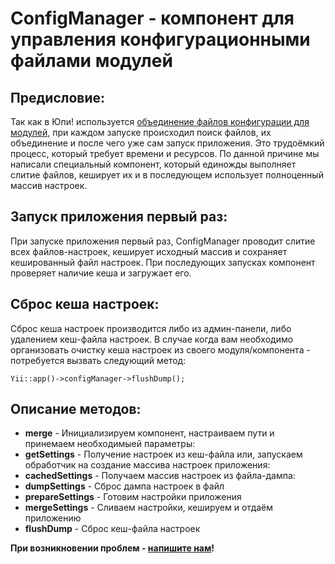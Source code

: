 ConfigManager - компонент для управления конфигурационными файлами модулей
==========================================================================

Предисловие:
------------

Так как в Юпи! используется [объединение файлов конфигурации для модулей](https://yupe.ru/docs/yupe/userspace.config.html), при каждом запуске происходил поиск файлов,
их объединение и после чего уже сам запуск приложения. Это трудоёмкий процесс, который требует времени и ресурсов.
По данной причине мы написали специальный компонент, который единожды выполняет слитие файлов, кеширует их и в 
последующем использует полноценный массив настроек.

Запуск приложения первый раз:
-----------------------------

При запуске приложения первый раз, ConfigManager проводит слитие всех файлов-настроек, кеширует исходный массив
и сохраняет кешированный файл настроек. При последующих запусках компонент проверяет наличие кеша и загружает его.

Сброс кеша настроек:
--------------------

Сброс кеша настроек производится либо из админ-панели, либо удалением кеш-файла настроек. В случае когда вам необходимо
организовать очистку кеша настроек из своего модуля/компонента - потребуется вызвать следующий метод:

`Yii::app()->configManager->flushDump();`

Описание методов:
-----------------

* **merge** - Инициализируем компонент, настраиваем пути и принемаем необходимыей параметры:
* **getSettings** - Получение настроек из кеш-файла или, запускаем обработчик на создание массива настроек приложения:
* **cachedSettings** - Получаем массив настроек из файла-дампа:
* **dumpSettings** - Сброс дампа настроек в файл
* **prepareSettings** - Готовим настройки приложения
* **mergeSettings** - Сливаем настройки, кешируем и отдаём приложению
* **flushDump** - Сброс кеш-файла настроек


**При возникновении проблем - [напишите нам](http://amylabs.ru/contact)!**